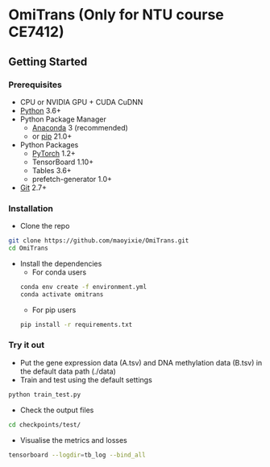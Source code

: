 # OmiTrans (Only for NTU course CE7412)

## Getting Started

### Prerequisites
-   CPU or NVIDIA GPU + CUDA CuDNN
-   [Python](https://www.python.org/downloads) 3.6+
-   Python Package Manager
    -   [Anaconda](https://docs.anaconda.com/anaconda/install) 3 (recommended)
    -   or [pip](https://pip.pypa.io/en/stable/installing/) 21.0+
-   Python Packages
    -   [PyTorch](https://pytorch.org/get-started/locally) 1.2+
    -   TensorBoard 1.10+
    -   Tables 3.6+
    -   prefetch-generator 1.0+
-   [Git](https://git-scm.com/book/en/v2/Getting-Started-Installing-Git) 2.7+

### Installation
-   Clone the repo
```bash
git clone https://github.com/maoyixie/OmiTrans.git
cd OmiTrans
```
-   Install the dependencies
    -   For conda users  
    ```bash
    conda env create -f environment.yml
    conda activate omitrans
    ```
    -   For pip users
    ```bash
    pip install -r requirements.txt
    ```
    
### Try it out
-   Put the gene expression data (A.tsv) and DNA methylation data (B.tsv) in the default data path (./data)
-   Train and test using the default settings
```bash
python train_test.py
```
-   Check the output files
```bash
cd checkpoints/test/
```
-   Visualise the metrics and losses
```bash
tensorboard --logdir=tb_log --bind_all
```
